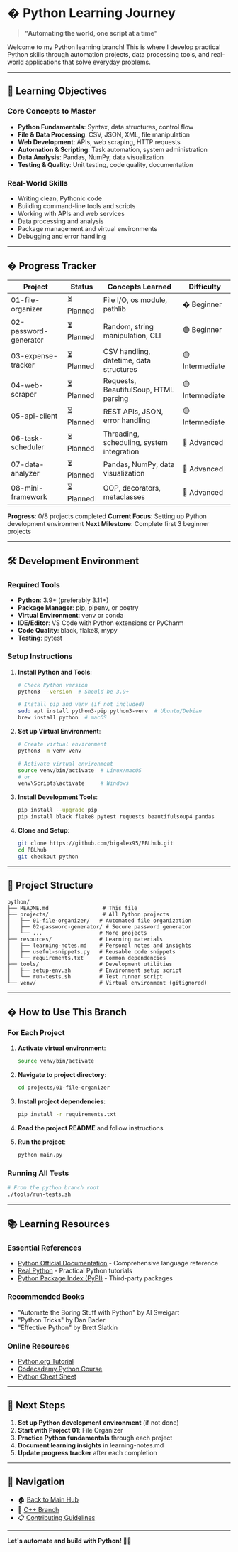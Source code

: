 # � Python Learning Journey

> **"Automating the world, one script at a time"**

Welcome to my Python learning branch! This is where I develop practical Python skills through automation projects, data processing tools, and real-world applications that solve everyday problems.

---

## 🎯 Learning Objectives

### Core Concepts to Master

- **Python Fundamentals**: Syntax, data structures, control flow
- **File & Data Processing**: CSV, JSON, XML, file manipulation
- **Web Development**: APIs, web scraping, HTTP requests
- **Automation & Scripting**: Task automation, system administration
- **Data Analysis**: Pandas, NumPy, data visualization
- **Testing & Quality**: Unit testing, code quality, documentation

### Real-World Skills

- Writing clean, Pythonic code
- Building command-line tools and scripts
- Working with APIs and web services
- Data processing and analysis
- Package management and virtual environments
- Debugging and error handling

---

## � Progress Tracker

| Project               | Status     | Concepts Learned                          | Difficulty      |
| --------------------- | ---------- | ----------------------------------------- | --------------- |
| 01-file-organizer     | ⏳ Planned | File I/O, os module, pathlib              | � Beginner      |
| 02-password-generator | ⏳ Planned | Random, string manipulation, CLI          | 🟢 Beginner     |
| 03-expense-tracker    | ⏳ Planned | CSV handling, datetime, data structures   | 🟡 Intermediate |
| 04-web-scraper        | ⏳ Planned | Requests, BeautifulSoup, HTML parsing     | 🟡 Intermediate |
| 05-api-client         | ⏳ Planned | REST APIs, JSON, error handling           | 🟡 Intermediate |
| 06-task-scheduler     | ⏳ Planned | Threading, scheduling, system integration | 🔴 Advanced     |
| 07-data-analyzer      | ⏳ Planned | Pandas, NumPy, data visualization         | 🔴 Advanced     |
| 08-mini-framework     | ⏳ Planned | OOP, decorators, metaclasses              | 🔴 Advanced     |

**Progress**: 0/8 projects completed
**Current Focus**: Setting up Python development environment
**Next Milestone**: Complete first 3 beginner projects

---

## 🛠️ Development Environment

### Required Tools

- **Python**: 3.9+ (preferably 3.11+)
- **Package Manager**: pip, pipenv, or poetry
- **Virtual Environment**: venv or conda
- **IDE/Editor**: VS Code with Python extensions or PyCharm
- **Code Quality**: black, flake8, mypy
- **Testing**: pytest

### Setup Instructions

1. **Install Python and Tools**:

   ```bash
   # Check Python version
   python3 --version  # Should be 3.9+

   # Install pip and venv (if not included)
   sudo apt install python3-pip python3-venv  # Ubuntu/Debian
   brew install python  # macOS
   ```

2. **Set up Virtual Environment**:

   ```bash
   # Create virtual environment
   python3 -m venv venv

   # Activate virtual environment
   source venv/bin/activate  # Linux/macOS
   # or
   venv\Scripts\activate     # Windows
   ```

3. **Install Development Tools**:

   ```bash
   pip install --upgrade pip
   pip install black flake8 pytest requests beautifulsoup4 pandas
   ```

4. **Clone and Setup**:
   ```bash
   git clone https://github.com/bigalex95/PBLhub.git
   cd PBLhub
   git checkout python
   ```

---

## 📁 Project Structure

```
python/
├── README.md                 # This file
├── projects/                 # All Python projects
│   ├── 01-file-organizer/   # Automated file organization
│   ├── 02-password-generator/ # Secure password generator
│   └── ...                  # More projects
├── resources/               # Learning materials
│   ├── learning-notes.md    # Personal notes and insights
│   ├── useful-snippets.py   # Reusable code snippets
│   └── requirements.txt     # Common dependencies
├── tools/                   # Development utilities
│   ├── setup-env.sh         # Environment setup script
│   └── run-tests.sh         # Test runner script
└── venv/                    # Virtual environment (gitignored)
```

---

## � How to Use This Branch

### For Each Project

1. **Activate virtual environment**:

   ```bash
   source venv/bin/activate
   ```

2. **Navigate to project directory**:

   ```bash
   cd projects/01-file-organizer
   ```

3. **Install project dependencies**:

   ```bash
   pip install -r requirements.txt
   ```

4. **Read the project README** and follow instructions

5. **Run the project**:
   ```bash
   python main.py
   ```

### Running All Tests

```bash
# From the python branch root
./tools/run-tests.sh
```

---

## 📚 Learning Resources

### Essential References

- [Python Official Documentation](https://docs.python.org/3/) - Comprehensive language reference
- [Real Python](https://realpython.com/) - Practical Python tutorials
- [Python Package Index (PyPI)](https://pypi.org/) - Third-party packages

### Recommended Books

- "Automate the Boring Stuff with Python" by Al Sweigart
- "Python Tricks" by Dan Bader
- "Effective Python" by Brett Slatkin

### Online Resources

- [Python.org Tutorial](https://docs.python.org/3/tutorial/)
- [Codecademy Python Course](https://www.codecademy.com/learn/learn-python-3)
- [Python Cheat Sheet](https://www.pythoncheatsheet.org/)

---

## 🎯 Next Steps

1. **Set up Python development environment** (if not done)
2. **Start with Project 01**: File Organizer
3. **Practice Python fundamentals** through each project
4. **Document learning insights** in learning-notes.md
5. **Update progress tracker** after each completion

---

## 🔗 Navigation

- 🏠 [Back to Main Hub](https://github.com/bigalex95/PBLhub)
- 🔧 [C++ Branch](https://github.com/bigalex95/PBLhub/tree/cpp)
- 📋 [Contributing Guidelines](https://github.com/bigalex95/PBLhub/blob/main/CONTRIBUTING.md)

---

**Let's automate and build with Python! 🐍✨**
